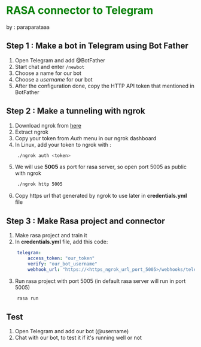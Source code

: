 <h1 style="color: green">RASA connector to Telegram</h1>
by : paraparataaa

## Step 1 : Make a bot in Telegram using Bot Father
1. Open Telegram and add @BotFather
2. Start chat and enter `/newbot`
3. Choose a name for our bot
4. Choose a *username* for our bot
5. After the configuration done, copy the HTTP API token that mentioned in BotFather

## Step 2 : Make a tunneling with ngrok
1. Download ngrok from [here](https://ngrok.com/download)
2. Extract ngrok
3. Copy your token from *Auth* menu in our ngrok dashboard 
4. In Linux, add your token to ngrok with :
``` bash
    ./ngrok auth <token>
```
5. We will use **5005** as port for rasa server, so open port 5005 as public with ngrok
``` bash
    ./ngrok http 5005
```
6. Copy https url that generated by ngrok to use later in **credentials.yml** file


## Step 3 : Make Rasa project and connector
1. Make rasa project and train it
2. In **credentials.yml** file, add this code:
``` yml
    telegram:
        access_token: "our_token"
        verify: "our_bot_username"
        webhook_url: "https://<https_ngrok_url_port_5005>/webhooks/telegram/webhook"
```
3. Run rasa project with port 5005 (in default rasa server will run in port 5005)
``` bash
    rasa run
```

## Test
1. Open Telegram and add our bot (@username)
2. Chat with our bot, to test it if it's running well or not